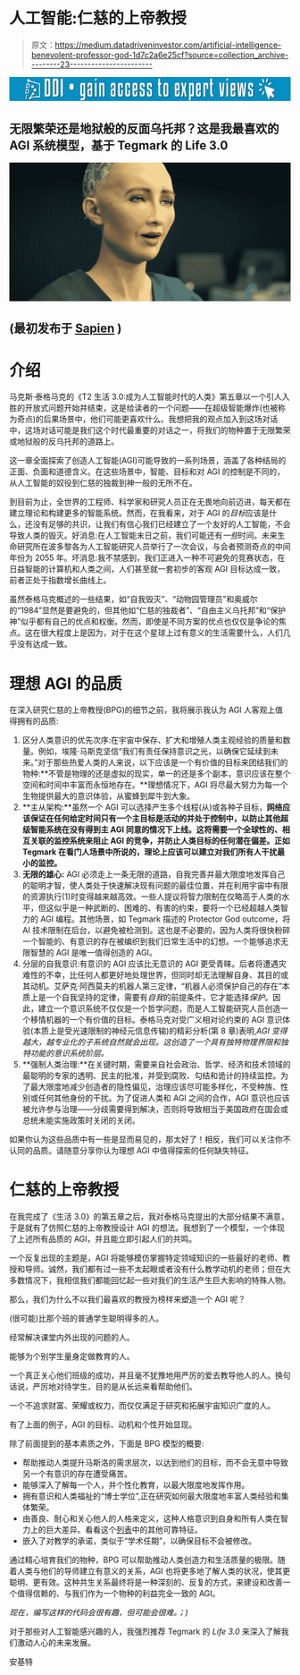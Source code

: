 # 人工智能:仁慈的上帝教授

> 原文：<https://medium.datadriveninvestor.com/artificial-intelligence-benevolent-professor-god-1d7c2a6e25cf?source=collection_archive---------23----------------------->

[![](img/e65db49f3fad9ff3881ec3863861cd37.png)](http://www.track.datadriveninvestor.com/1B9E)

## 无限繁荣还是地狱般的反面乌托邦？这是我最喜欢的 AGI 系统模型，基于 Tegmark 的 Life 3.0

![](img/a64f8c249c6b192749ddc48bae0c23fd.png)

## (最初发布于 [Sapien](https://beta.sapien.network/post/z8dAvKbrLdgbHdgDXcw53KpWxnxr18Rf2) )

# 介绍

马克斯·泰格马克的《T2 生活 3.0:成为人工智能时代的人类》第五章以一个引人入胜的开放式问题开始并结束，这是给读者的一个问题——在超级智能爆炸(也被称为奇点)的后果场景中，他们可能更喜欢什么。我想把我的观点加入到这场对话中，这场对话可能是我们这个时代最重要的对话之一，将我们的物种置于无限繁荣或地狱般的反乌托邦的道路上。

这一章全面探索了创造人工智能(AGI)可能导致的一系列场景，涵盖了各种结局的正面、负面和道德含义。在这些场景中，智能、目标和对 AGI 的控制是不同的，从人工智能的奴役到仁慈的独裁到神一般的无所不在。

到目前为止，全世界的工程师、科学家和研究人员正在无畏地向前迈进，每天都在建立理论和构建更多的智能系统。然而，在我看来，对于 AGI 的*目标*应该是什么，还没有足够的共识，让我们有信心我们已经建立了一个友好的人工智能，不会导致人类的毁灭。好消息:在人工智能末日之前，我们可能还有*一些*时间。未来生命研究所在波多黎各为人工智能研究人员举行了一次会议，与会者预测奇点的中间年份为 2055 年。坏消息:我不禁感到，我们正进入一种不可避免的竞赛状态，在日益智能的计算机和人类之间，人们甚至就一套初步的客观 AGI 目标达成一致，前者正处于指数增长曲线上。

虽然泰格马克概述的一些结果，如“自我毁灭”、“动物园管理员”和奥威尔的“1984”显然是要避免的，但其他如“仁慈的独裁者”、“自由主义乌托邦”和“保护神”似乎都有自己的优点和权衡。然而，即使是不同方案的优点也仅仅是争论的焦点。这在很大程度上是因为，对于在这个星球上过有意义的生活需要什么，人们几乎没有达成一致。

# 理想 AGI 的品质

在深入研究仁慈的上帝教授(BPG)的细节之前，我将展示我认为 AGI 人客观上值得拥有的品质:

1.  区分人类意识的优先次序:在宇宙中保存、扩大和增殖人类主观经验的质量和数量。例如，埃隆·马斯克坚信“我们有责任保持意识之光，以确保它延续到未来。”对于那些热爱人类的人来说，以下应该是一个有价值的目标来团结我们的物种:**不管是物理的还是虚拟的现实，单一的还是多个副本，意识应该在整个空间和时间中丰富而永恒地存在。**理想情况下，AGI 将尽最大努力为每一个生物提供最大的意识体验，从蜜蜂到犀牛到大象。
2.  **主从架构:**虽然一个 AGI 可以选择产生多个线程(从)或各种子目标，**网络应该保证在任何给定时间只有一个主目标是活动的并处于控制中，以防止其他超级智能系统在没有得到主 AGI 同意的情况下上线。这将需要一个全球性的、相互关联的监控系统来阻止 AGI 的竞争，并防止人类目标的任何潜在偏差。正如 Tegmark 在看门人场景中所说的，理论上应该可以建立对我们所有人干扰最小的监控。**
3.  **无限的雄心:** AGI 必须走上一条无限的道路，自我完善并最大限度地发挥自己的聪明才智，使人类处于快速解决现有问题的最佳位置，并在利用宇宙中有限的资源执行(1)时变得越来越高效。一些人提议将智力限制在仅略高于人类的水平，但这似乎是一种武断的、困难的、有害的约束，要将一个已经超越人类智力的 AGI 编程。其他场景，如 Tegmark 描述的 Protector God outcome，将 AI 技术限制在后台，以避免被检测到。这也是不必要的，因为人类将很快粉碎一个智能的、有意识的存在被编织到我们日常生活中的幻想。一个能够追求无限智慧的 AGI 是唯一值得创造的 AGI。
4.  分层的自我意识:有意识的 AGI 应该比无意识的 AGI 更受青睐。后者将遭遇灾难性的不幸，比任何人都更好地处理世界，但同时却无法理解自身、其目的或其动机。艾萨克·阿西莫夫的机器人第三定律，“机器人必须保护自己的存在”本质上是一个自我坚持的定律，需要有*自我*的前提条件，它才能选择*保护*。因此，建立一个意识系统不仅仅是一个哲学问题，而是人工智能研究人员创造一个移情机器的一个有价值的目标。泰格马克对受广义相对论约束的 AGI 意识体验(本质上是受光速限制的神经元信息传输)的精彩分析(第 8 章)表明,*AGI 变得越大，越专业化的子系统自然就会出现。这创造了一个具有独特物理界限和独特功能的意识系统阶层。*
5.  **强制人类治理:**在关键时期，需要来自社会政治、哲学、经济和技术领域的最聪明的专家的透明、民主的批准，并受到腐败、勾结和诡计的持续监控。为了最大限度地减少创造者的隐性偏见，治理应该尽可能多样化，不受种族、性别或任何其他身份的干扰。为了促进人类和 AGI 之间的合作，AGI 意识也应该被允许参与治理——分歧需要得到解决，否则将导致相当于美国政府在国会或总统未能实施政策时关闭的关闭。

如果你认为这些品质中有一些是显而易见的，那太好了！相反，我们可以关注你不认同的品质。请随意分享你认为理想 AGI 中值得探索的任何缺失特征。

# 仁慈的上帝教授

在我完成了《生活 3.0》的第五章之后，我对泰格马克提出的大部分结果不满意，于是就有了仿照仁慈的上帝教授设计 AGI 的想法。我想到了一个模型，一个体现了上述所有品质的 AGI，并且能立即引起人们的共鸣。

一个反复出现的主题是，AGI 将能够模仿掌握特定领域知识的一些最好的老师、教授和导师。诚然，我们都有过一些不太起眼或者没有什么教学动机的老师；但在大多数情况下，我相信我们都能回忆起一些对我们的生活产生巨大影响的特殊人物。

那么，我们为什么不以我们最喜欢的教授为榜样来塑造一个 AGI 呢？

(很可能)比那个班的普通学生聪明得多的人。

经常解决课堂内外出现的问题的人。

能够为个别学生量身定做教育的人。

一个真正关心他们班级的成功，并且毫不犹豫地用严厉的爱去教导他人的人。换句话说，严厉地对待学生，目的是从长远来看帮助他们。

一个不追求财富、荣耀或权力，而仅仅满足于研究和拓展宇宙知识广度的人。

有了上面的例子，AGI 的目标、动机和个性开始显现。

除了前面提到的基本素质之外，下面是 BPG 模型的概要:

*   帮助推动人类提升马斯洛的需求层次，以达到他们的目标，而不会无意中导致另一个有意识的存在遭受痛苦。
*   能够深入了解每一个人，并个性化教育，以最大限度地发挥作用。
*   拥有意识和人类福祉的“博士学位”,正在研究如何最大限度地丰富人类经验和集体繁荣。
*   由善良、耐心和关心他人的人格来定义，这种人格意识到自身和所有人类在智力上的巨大差异。看看这个[列表](http://www.k-state.edu/tlc/edci943/SuperiorCollegeTeacher.pdf)中的其他可靠特征。
*   嵌入了对教学的承诺，类似于“学术任期”，以确保目标不会被修改。

通过精心培育我们的物种，BPG 可以帮助推动人类创造力和生活质量的极限。随着人类与他们的导师建立有意义的关系，AGI 也将更多地了解人类的状况，使其更聪明、更有效。这种共生关系最终将是一种深刻的、反复的方式，来建设和改善一个值得信赖的、与我们作为一个物种的利益完全一致的 AGI。

*现在，编写这样的代码会很有趣，但可能会很难。；)*

对于那些对人工智能感兴趣的人，我强烈推荐 Tegmark 的 *Life 3.0* 来深入了解我们激动人心的未来发展。

安基特